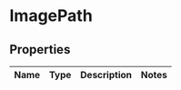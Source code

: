 
# ImagePath

## Properties
Name | Type | Description | Notes
------------ | ------------- | ------------- | -------------



